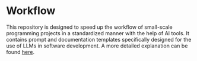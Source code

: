 # Workflow
This repository is designed to speed up the workflow of small-scale programming projects in a standardized manner with the help of AI tools. It contains prompt and documentation templates specifically designed for the use of LLMs in software development. A more detailed explanation can be found [here](../../wiki).
